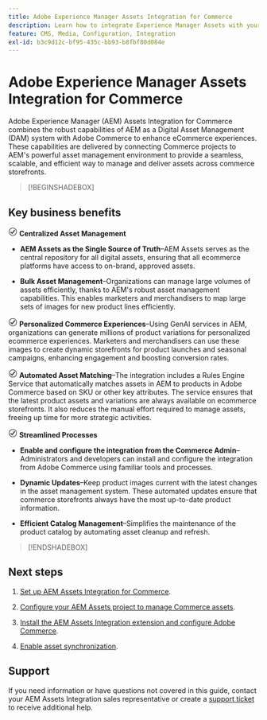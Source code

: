 ```yaml
---
title: Adobe Experience Manager Assets Integration for Commerce
description: Learn how to integrate Experience Manager Assets with your [!DNL Commerce] instance to access to countless media assets for use in your store.
feature: CMS, Media, Configuration, Integration
exl-id: b3c9d12c-bf95-435c-bb93-b8fbf80d084e
---
```

# Adobe Experience Manager Assets Integration for Commerce

Adobe Experience Manager (AEM) Assets Integration for Commerce combines the robust capabilities of AEM as a Digital Asset Management (DAM) system with Adobe Commerce to enhance eCommerce experiences. These capabilities are delivered by connecting Commerce projects to AEM's powerful asset management environment to provide a seamless, scalable, and efficient way to manage and deliver assets across commerce storefronts.

>[!BEGINSHADEBOX]

## Key business benefits

![check](assets/icon-check.png) **Centralized Asset Management**

- **AEM Assets as the Single Source of Truth**–AEM Assets serves as the central repository for all digital assets, ensuring that all ecommerce platforms have access to on-brand, approved assets.

- **Bulk Asset Management**–Organizations can manage large volumes of assets efficiently, thanks to AEM's robust asset management capabilities. This enables marketers and merchandisers to map large sets of images for new product lines efficiently.

![check](assets/icon-check.png) **Personalized Commerce Experiences**–Using GenAI services in AEM, organizations can generate millions of product variations for personalized ecommerce experiences. Marketers and merchandisers can use these images to create dynamic storefronts for product launches and seasonal campaigns, enhancing engagement and boosting conversion rates.

![check](assets/icon-check.png) **Automated Asset Matching**–The integration includes a Rules Engine Service that automatically matches assets in AEM to products in Adobe Commerce based on SKU or other key attributes. The service ensures that the latest product assets and variations are always available on ecommerce storefronts. It also reduces the manual effort required to manage assets, freeing up time for more strategic activities.

![check](assets/icon-check.png) **Streamlined Processes**

- **Enable and configure the integration from the Commerce Admin**–Administrators and developers can install and configure the integration from Adobe Commerce using familiar tools and processes.

- **Dynamic Updates**–Keep product images current with the latest changes in the asset management system. These automated updates ensure that commerce storefronts always have the most up-to-date product information.

- **Efficient Catalog Management**–Simplifies the maintenance of the product catalog by automating asset cleanup and refresh.

>[!ENDSHADEBOX]

## Next steps

1. [Set up AEM Assets Integration for Commerce](aem-assets-onboard.md).

1. [Configure your AEM Assets project to manage Commerce assets](aem-assets-configure-aem.md).

1. [Install the AEM Assets Integration extension and configure Adobe Commerce](aem-assets-configure-aem.md).

1. [Enable asset synchronization](aem-assets-setup-synchronization.md).

## Support

If you need information or have questions not covered in this guide, contact your AEM Assets Integration sales representative or create a [support ticket](https://experienceleague.adobe.com/docs/commerce-knowledge-base/kb/help-center-guide/magento-help-center-user-guide.html#submit-ticket) to receive additional help.
